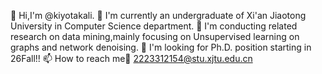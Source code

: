 👋 Hi,I'm @kiyotakali.
🌱 I'm currently an undergraduate of Xi'an Jiaotong University in Computer Science department.
🔎 I'm conducting related research on data mining,mainly focusing on Unsupervised learning on graphs and network denoising.
💞 I'm looking for Ph.D. position starting in 26Fall!!
📫 How to reach me:email: 2223312154@stu.xjtu.edu.cn
